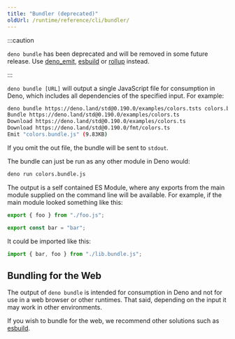 ```yaml
---
title: "Bundler (deprecated)"
oldUrl: /runtime/reference/cli/bundler/
---
```


:::caution

`deno bundle` has been deprecated and will be removed in some future release.
Use [deno_emit](https://github.com/denoland/deno_emit),
[esbuild](https://esbuild.github.io/) or [rollup](https://rollupjs.org) instead.

:::

`deno bundle [URL]` will output a single JavaScript file for consumption in
Deno, which includes all dependencies of the specified input. For example:

```bash
deno bundle https://deno.land/std@0.190.0/examples/colors.tsts colors.bundle.js
Bundle https://deno.land/std@0.190.0/examples/colors.ts
Download https://deno.land/std@0.190.0/examples/colors.ts
Download https://deno.land/std@0.190.0/fmt/colors.ts
Emit "colors.bundle.js" (9.83KB)
```

If you omit the out file, the bundle will be sent to `stdout`.

The bundle can just be run as any other module in Deno would:

```bash
deno run colors.bundle.js
```

The output is a self contained ES Module, where any exports from the main module
supplied on the command line will be available. For example, if the main module
looked something like this:

```ts
export { foo } from "./foo.js";

export const bar = "bar";
```

It could be imported like this:

```ts
import { bar, foo } from "./lib.bundle.js";
```

## Bundling for the Web

The output of `deno bundle` is intended for consumption in Deno and not for use
in a web browser or other runtimes. That said, depending on the input it may
work in other environments.

If you wish to bundle for the web, we recommend other solutions such as
[esbuild](https://esbuild.github.io/).
